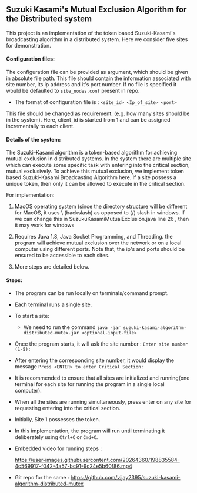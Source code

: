 ## Suzuki Kasami's Mutual Exclusion Algorithm for the Distributed system
This project is an implementation of the token based Suzuki-Kasami's broadcasting algorithm in a distributed system. Here we consider five sites for demonstration.

#### Configuration files:
The configuration file can be provided as argument, which should be given in absolute file path. This file should contain the information associated with site number, its ip address and it's port number. If no file is specified it would be defaulted to `site_nodes.conf` present in repo.

- The format of configuration file is : 
`<site_id> <Ip_of_site> <port>`

This file should be changed as requirement. (e.g. how many sites should be in the system). Here, client_id is started from 1 and can be assigned incrementally to each client.

#### Details of the system:
The Suzuki–Kasami algorithm is a token-based algorithm for achieving mutual exclusion in distributed systems. In the system there are multiple site which can execute some specific task with entering into the critical section, mutual exclusively. To achieve this mutual exclusion, we implement token based Suzuki-Kasami Broadcasting Algorithm here.
If a site possess a unique token, then only it can be allowed to execute in the critical section.

For implementation:

1. MacOS operating system (since the directory structure will be different for MacOS, it uses \ (backslash) as opposed to (/) slash in windows. If we can change this in SuzukuKasamiMutualExclusion.java line 26 , then it may work for windows

2. Requires Java 1.8, Java Socket Programming, and Threading. the program will achieve mutual exclusion over the network or on a local computer using different ports. Note that, the ip's and ports should be ensured to be accessible to each sites.

3. More steps are detailed below. 


#### Steps:
 - The program can be run locally on terminals/command prompt.
 - Each terminal runs a single site.
 - To start a site: 
    - We need to run the command `java -jar suzuki-kasami-algorithm-distributed-mutex.jar <optional-input-file>`
 - Once the program starts, it will ask the site number : `Enter site number (1-5):`
 - After entering the corresponding site number, it would display the message `Press <ENTER> to enter Critical Section: `
 - It is recommended to ensure that all sites are initialized and running(one terminal for each site for running the program in a single local computer). 
 - When all the sites are running simultaneously, press enter on any site for requesting entering into the critical section. 
 - Initially, Site 1 possesses the token.
 - In this implementation, the program will run until terminating it deliberately using `Ctrl+C` or `Cmd+C`.
 - Embedded video for running steps :
  
   https://user-images.githubusercontent.com/20264360/198835584-4c569917-f042-4a57-bc91-9c24e5b60f86.mp4

 - Git repo for the same : https://github.com/vijay2395/suzuki-kasami-algorithm-distributed-mutex





